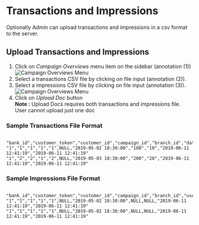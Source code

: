 
# Transactions and Impressions

Optionally Admin can upload transactions and impressions in a csv format to the server.

## Upload Transactions and Impressions

1. Click on _Campaign Overviews_ menu item on the sidebar (annotation (1))  
![Campaign Overviews Menu](/documentation/images/admin/co/view1.png)
2. Select a transactions CSV file by clicking on file input (annotation (2)).
3. Select a impressions CSV file by clicking on file input (annotation (3)).
![Campaign Overviews Menu](/documentation/images/admin/co/view2.png)
4. Click on _Upload Doc_ button  
__Note :__ Upload Docs requires both transactions and impressions file. User cannot upload just one doc

### Sample Transactions File Format

```

"bank_id","customer_token","customer_id","campaign_id","branch_id","date","tx_date","tx_amount","tx_commission","createdAt","updatedAt"
"1","1","1","1","1",NULL,"2019-05-02 18:30:00","100","10","2019-06-11 12:41:19","2019-06-11 12:41:19"
"1","2","2","1","2",NULL,"2019-05-03 18:30:00","200","20","2019-06-11 12:41:19","2019-06-11 12:41:19"

``` 

### Sample Impressions File Format

```

"bank_id","customer_token","customer_id","campaign_id","branch_id","user_impression","user_impression_at","user_interaction","user_interaction_at","createdAt","updatedAt"
"1","1","1","1","1",NULL,"2019-05-02 18:30:00",NULL,NULL,"2019-06-11 12:41:19","2019-06-11 12:41:19"
"1","1","1","1","1",NULL,"2019-05-02 18:30:00",NULL,NULL,"2019-06-11 12:41:19","2019-06-11 12:41:19"

```
